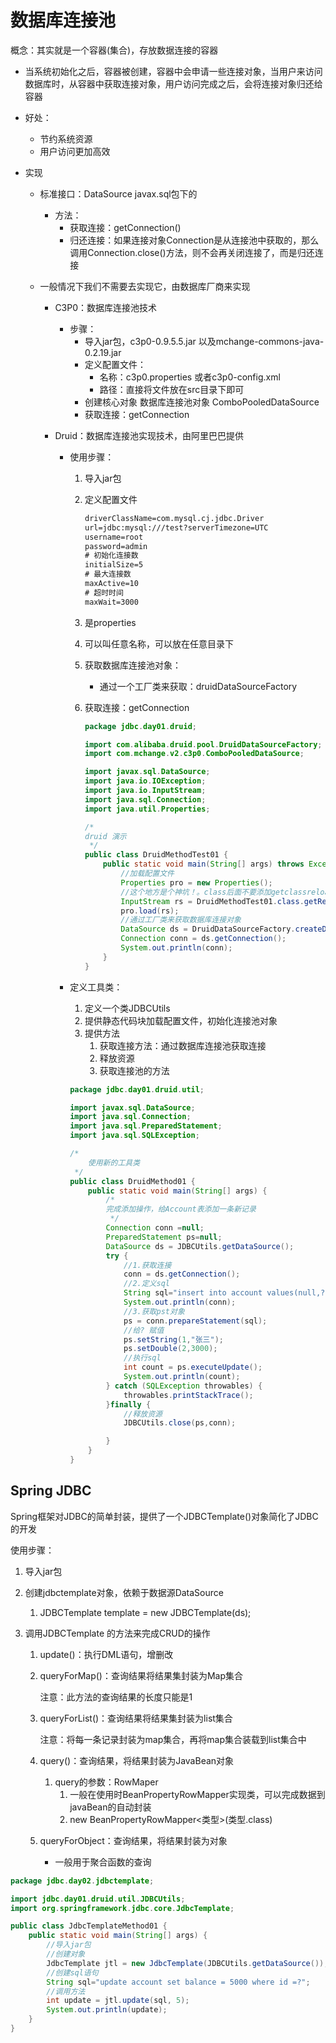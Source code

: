 # 数据库连接池

概念：其实就是一个容器(集合)，存放数据连接的容器

* 当系统初始化之后，容器被创建，容器中会申请一些连接对象，当用户来访问数据库时，从容器中获取连接对象，用户访问完成之后，会将连接对象归还给容器

* 好处：

  * 节约系统资源
  * 用户访问更加高效

* 实现

  * 标准接口：DataSource  javax.sql包下的

    * 方法：
      * 获取连接：getConnection()
      * 归还连接：如果连接对象Connection是从连接池中获取的，那么调用Connection.close()方法，则不会再关闭连接了，而是归还连接

  * 一般情况下我们不需要去实现它，由数据库厂商来实现

    * C3P0：数据库连接池技术

      * 步骤：
        * 导入jar包，c3p0-0.9.5.5.jar 以及mchange-commons-java-0.2.19.jar
        * 定义配置文件：
          * 名称：c3p0.properties 或者c3p0-config.xml
          * 路径：直接将文件放在src目录下即可
        * 创建核心对象 数据库连接池对象 ComboPooledDataSource
        * 获取连接：getConnection

    * Druid：数据库连接池实现技术，由阿里巴巴提供

      * 使用步骤：

        1. 导入jar包

        2. 定义配置文件

           ```XML
           driverClassName=com.mysql.cj.jdbc.Driver
           url=jdbc:mysql:///test?serverTimezone=UTC
           username=root
           password=admin
           # 初始化连接数
           initialSize=5
           # 最大连接数
           maxActive=10
           # 超时时间
           maxWait=3000
           ```

        3. 是properties

        4. 可以叫任意名称，可以放在任意目录下

        5. 获取数据库连接池对象：

           * 通过一个工厂类来获取：druidDataSourceFactory

        6. 获取连接：getConnection

           ```java
           package jdbc.day01.druid;
           
           import com.alibaba.druid.pool.DruidDataSourceFactory;
           import com.mchange.v2.c3p0.ComboPooledDataSource;
           
           import javax.sql.DataSource;
           import java.io.IOException;
           import java.io.InputStream;
           import java.sql.Connection;
           import java.util.Properties;
           
           /*
           druid 演示
            */
           public class DruidMethodTest01 {
               public static void main(String[] args) throws Exception {
                   //加载配置文件
                   Properties pro = new Properties();
                   //这个地方是个神坑！。class后面不要添加getclassreload
                   InputStream rs = DruidMethodTest01.class.getResourceAsStream("/druid.properties");
                   pro.load(rs);
                   //通过工厂类来获取数据库连接对象
                   DataSource ds = DruidDataSourceFactory.createDataSource(pro);
                   Connection conn = ds.getConnection();
                   System.out.println(conn);
               }
           }
           
           ```

           

      * 定义工具类：

        1. 定义一个类JDBCUtils
        2. 提供静态代码块加载配置文件，初始化连接池对象
        3. 提供方法
           1. 获取连接方法：通过数据库连接池获取连接
           2. 释放资源
           3. 获取连接池的方法

        ```java
        package jdbc.day01.druid.util;
        
        import javax.sql.DataSource;
        import java.sql.Connection;
        import java.sql.PreparedStatement;
        import java.sql.SQLException;
        
        /*
            使用新的工具类
         */
        public class DruidMethod01 {
            public static void main(String[] args) {
                /*
                完成添加操作，给Account表添加一条新记录
                 */
                Connection conn =null;
                PreparedStatement ps=null;
                DataSource ds = JDBCUtils.getDataSource();
                try {
                    //1.获取连接
                    conn = ds.getConnection();
                    //2.定义sql
                    String sql="insert into account values(null,?,?)";
                    System.out.println(conn);
                    //3.获取pst对象
                    ps = conn.prepareStatement(sql);
                    //给? 赋值
                    ps.setString(1,"张三");
                    ps.setDouble(2,3000);
                    //执行sql
                    int count = ps.executeUpdate();
                    System.out.println(count);
                } catch (SQLException throwables) {
                    throwables.printStackTrace();
                }finally {
                    //释放资源
                    JDBCUtils.close(ps,conn);
        
                }
            }
        }
        ```

## Spring JDBC

 Spring框架对JDBC的简单封装，提供了一个JDBCTemplate()对象简化了JDBC的开发

使用步骤：

1. 导入jar包
2. 创建jdbctemplate对象，依赖于数据源DataSource
   
   1. JDBCTemplate template = new JDBCTemplate(ds);
3. 调用JDBCTemplate 的方法来完成CRUD的操作
   1. update()：执行DML语句，增删改

   2. queryForMap()：查询结果将结果集封装为Map集合

      注意：此方法的查询结果的长度只能是1

   3. queryForList()：查询结果将结果集封装为list集合

      注意：将每一条记录封装为map集合，再将map集合装载到list集合中

   4. query()：查询结果，将结果封装为JavaBean对象

      1. query的参数：RowMaper
         1. 一般在使用时BeanPropertyRowMapper实现类，可以完成数据到javaBean的自动封装
         2. new BeanPropertyRowMapper<类型>(类型.class)

   5. queryForObject：查询结果，将结果封装为对象

      * 一般用于聚合函数的查询

```java
package jdbc.day02.jdbctemplate;

import jdbc.day01.druid.util.JDBCUtils;
import org.springframework.jdbc.core.JdbcTemplate;

public class JdbcTemplateMethod01 {
    public static void main(String[] args) {
        //导入jar包
        //创建对象
        JdbcTemplate jtl = new JdbcTemplate(JDBCUtils.getDataSource());
        //创建sql语句
        String sql="update account set balance = 5000 where id =?";
        //调用方法
        int update = jtl.update(sql, 5);
        System.out.println(update);
    }
}
```

